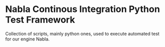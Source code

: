 # Nabla Continous Integration Python Test Framework
Collection of scripts, mainly python ones, used to execute automated test for our engine Nabla.
